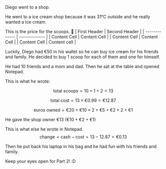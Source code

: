 Diego went to a shop.

He went to a ice cream shop because it was 31°C outside and he really wanted a ice cream.

This is the price for the scoops.
🍨
| First Header  | Second Header |
| ------------- | ------------- |
| Content Cell  | Content Cell  |
| Content Cell  | Content Cell  |
| Content Cell  | Content cell  |

Luckily, Diego had €50 in his wallet so he can buy ice cream for his friends and family. He decided to buy 1 scoop for  each of them and one for himself.

He had 10 friends and a mom and dad. Then he sat at the table and opened Notepad.

This is what he wrote:

$$
\textrm{total scoops} = 10 + 1 + 2 = 13
$$

$$
\textrm{total cost} = 13 \times €0.99 = €12.87
$$

$$
\textrm{euros owned} = €20 + €10 \times 2 + €5 + €2 \times 2 + €1
$$

He gave the shop owner €13 ($€10 + €2 + €1$) 

This is what else he wrote in Notepad.
$$
\textrm{change} = \textrm{cash} - \textrm{cost} = 13 - 12.87 =€0.13
$$

Then he put back his laptop in his bag 
and he had fun with his friends and family.

Keep your eyes open for Part 2! :D